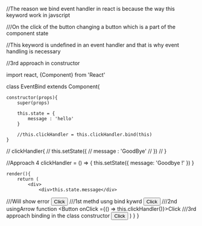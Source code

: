 //The reason we bind event handler in react is because the way this keyword work in javscript

///On the click of the button changing a button which is a part of the component state

//This keyword is undefined in an event handler and that is why event handling is necessary


//3rd approach in constructor


import react, {Component} from 'React'


class EventBind extends Component{


    constructor(props){
        super(props)

        this.state = {
            message : 'hello'
        }

        //this.clickHandler = this.clickHandler.bind(this)
    }

//    clickHandler{
//      this.setState({
//           message : 'GoodBye'
//        })
//    }

//Approach 4
clickHandler = () => {
    this.setState({
        message: 'Goodbye !'
    })
}

    render(){
        return (
            <div>
                <div>this.state.message</div>
///Will show error  <Button onClick ={this.clickHandler}>Click</Button>
///1st methd usng bind kywrd  <Button onClick ={this.clickHandler.bind(this)}>Click</Button>
///2nd usingArrow function   <Button onClick ={() => this.clickHandler()}>Click</Button>
///3rd approach binding in the class constructor <Button onClick ={this.clickHandler}>Click</Button>
            </div>
        )
    }
}
